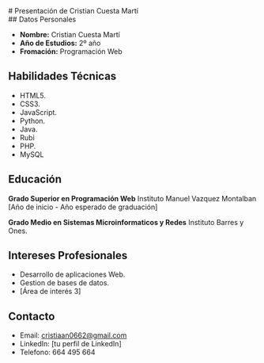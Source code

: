 <div aling="center">
# Presentación de Cristian Cuesta Martí
</div>
## Datos Personales

- **Nombre:** Cristian Cuesta Martí
- **Año de Estudios:** 2º año
- **Fromación:** Programación Web

## Habilidades Técnicas

- HTML5.
- CSS3.
- JavaScript.
- Python.
- Java.
- Rubi
- PHP.
- MySQL

## Educación

**Grado Superior en Programación Web**
Instituto Manuel Vazquez Montalban
[Año de inicio - Año esperado de graduación]

**Grado Medio en Sistemas Microinformaticos y Redes**
Instituto Barres y Ones.

## Intereses Profesionales

- Desarrollo de aplicaciones Web.
- Gestion de bases de datos.
- [Área de interés 3]

## Contacto

- Email: [cristiaan0662@gmail.com](mailto:cristiaan0662@gmail.com)
- LinkedIn: [tu perfil de LinkedIn]
- Telefono: 664 495 664
